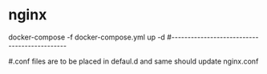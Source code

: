 # nginx
docker-compose -f docker-compose.yml up -d
#---------------------------------------------

#.conf files are to be placed in defaul.d and same should update nginx.conf
